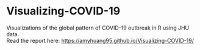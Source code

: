 # Visualizing-COVID-19
Visualizations of the global pattern of COVID-19 outbreak in R using JHU data.
<br>
Read the report here: https://amyhuang95.github.io/Visualizing-COVID-19/
